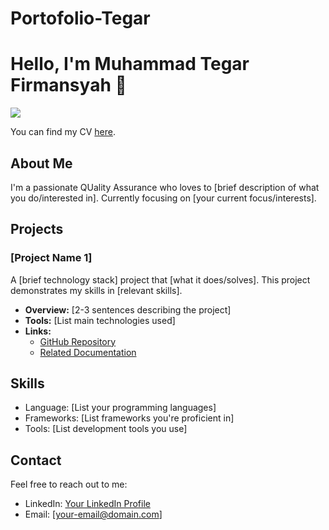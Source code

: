 # Portofolio-Tegar

# Hello, I'm Muhammad Tegar Firmansyah 👋

[<img src="https://img.shields.io/badge/LinkedIn-0077B5?style=for-the-badge&logo=linkedin&logoColor=white" />](https://www.linkedin.com/in/muhtegar709/)

You can find my CV [here](https://drive.google.com/file/d/1AfXBHuslK1JkzXgDs3rFzTmyXd-_9nz8/view?usp=sharing).

## About Me
I'm a passionate QUality Assurance who loves to [brief description of what you do/interested in]. Currently focusing on [your current focus/interests].

## Projects

### [Project Name 1]
A [brief technology stack] project that [what it does/solves]. This project demonstrates my skills in [relevant skills].

- **Overview:** [2-3 sentences describing the project]
- **Tools:** [List main technologies used]
- **Links:** 
  - [GitHub Repository](project-repo-link)
  - [Related Documentation](additional-links)


## Skills
- Language: [List your programming languages]
- Frameworks: [List frameworks you're proficient in]
- Tools: [List development tools you use]

## Contact
Feel free to reach out to me:
- LinkedIn: [Your LinkedIn Profile](your-linkedin-url)
- Email: [your-email@domain.com]
